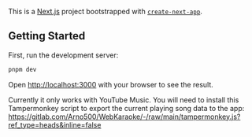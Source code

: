 This is a [Next.js](https://nextjs.org/) project bootstrapped with [`create-next-app`](https://github.com/vercel/next.js/tree/canary/packages/create-next-app).

## Getting Started

First, run the development server:

```bash
pnpm dev
```

Open [http://localhost:3000](http://localhost:3000) with your browser to see the result.

Currently it only works with YouTube Music. You will need to install this Tampermonkey script to export the current playing song data to the app: https://gitlab.com/Arno500/WebKaraoke/-/raw/main/tampermonkey.js?ref_type=heads&inline=false